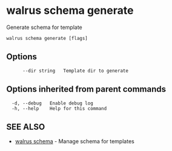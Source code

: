 # walrus schema generate

Generate schema for template

```
walrus schema generate [flags]
```

## Options

```
      --dir string   Template dir to generate
```

## Options inherited from parent commands

```
  -d, --debug   Enable debug log
  -h, --help    Help for this command
```

## SEE ALSO

* [walrus schema](walrus_schema)	 - Manage schema for templates

